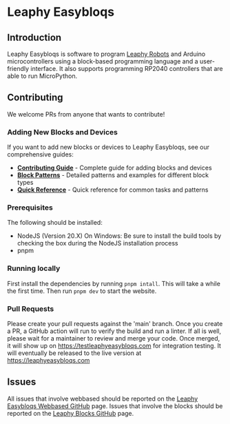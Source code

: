 # Leaphy Easybloqs

## Introduction

Leaphy Easybloqs is software to program [Leaphy Robots](https://www.leaphy.nl) and Arduino microcontrollers using a block-based programming language and a user-friendly interface.
It also supports programming RP2040 controllers that are able to run MicroPython.

## Contributing

We welcome PRs from anyone that wants to contribute!

### Adding New Blocks and Devices

If you want to add new blocks or devices to Leaphy Easybloqs, see our comprehensive guides:

- **[Contributing Guide](docs/CONTRIBUTING.md)** - Complete guide for adding blocks and devices
- **[Block Patterns](docs/BLOCK_PATTERNS.md)** - Detailed patterns and examples for different block types
- **[Quick Reference](docs/QUICK_REFERENCE.md)** - Quick reference for common tasks and patterns

### Prerequisites

The following should be installed:

-   NodeJS (Version 20.X)
    On Windows: Be sure to install the build tools by checking the box during the NodeJS installation process
-   pnpm

### Running locally

First install the dependencies by running `pnpm intall`. This will take a while the first time.
Then run `pnpm dev` to start the website.

### Pull Requests

Please create your pull requests against the 'main' branch. Once you create a PR, a GitHub action will run to verify the build and run a linter. If all is well, please wait for a maintainer to review and merge your code.
Once merged, it will show up on https://testleaphyeasybloqs.com for integration testing. It will eventually be released to the live version at https://leaphyeasybloqs.com

## Issues

All issues that involve webbased should be reported on the [Leaphy Easybloqs Webbased GitHub](https://github.com/leaphy-robotics/leaphy-webbased/issues) page.
Issues that involve the blocks should be reported on the [Leaphy Blocks GitHub](https://github.com/leaphy-robotics/leaphy-blocks/issues) page.

